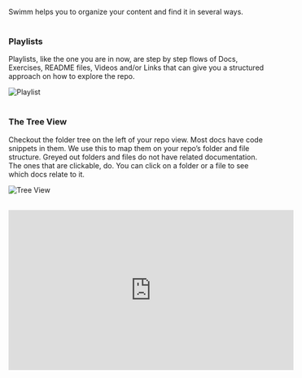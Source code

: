 Swimm helps you to organize your content and find it in several ways.
</br></br>

### Playlists
Playlists, like the one you are in now, are step by step flows of Docs, Exercises, README files, Videos and/or Links that can give you a structured approach on how to explore the repo.

![Playlist](https://github.com/swimmio/public/blob/master/screenshots/playlist.png?raw=true)
</br></br>

### The Tree View
Checkout the folder tree on the left of your repo view. Most docs have code snippets in them. We use this to map them on your repo’s folder and file structure. Greyed out folders and files do not have related documentation. The ones that are clickable, do. You can click on a folder or a file to see which docs relate to it.

![Tree View](https://github.com/swimmio/public/blob/master/screenshots/treeview.png?raw=true)
</br></br>

<iframe width="560" height="315" src="https://www.youtube.com/embed/FeaI9IFmmxc?start=343" frameborder="0" allow="accelerometer; autoplay; clipboard-write; encrypted-media; gyroscope; picture-in-picture" allowfullscreen></iframe>
</br></br>
